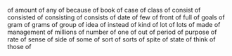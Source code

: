 of
amount of
any of
because of
book of
case of
class of
consist of
consisted of
consisting of
consists of
date of
few of
front of
full of
goals of
gram of
grams of
group of
idea of
instead of
kind of
lot of
lots of
made of
management of
millions of
number of
one of
out of
period of
purpose of
rate of
sense of
side of
some of
sort of
sorts of
spite of
state of
think of
those of
